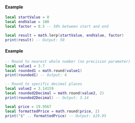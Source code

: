<!-- #region shared|math.lerp -->
#### Example
```lua
local startValue = 0
local endValue = 100
local factor = 0.5 -- 50% between start and end

local result = math.lerp(startValue, endValue, factor)
print(result) -- Output: 50

```
<!-- #endregion shared|math.lerp -->


<!-- #region shared|math.round -->
#### Example
```lua
-- Round to nearest whole number (no precision parameter)
local value1 = 3.7
local rounded1 = math.round(value1)
print(rounded1) -- Output: 4

-- Round to specific decimal places
local value2 = 3.14159
local rounded2Decimal = math.round(value2, 2)
print(rounded2Decimal) -- Output: 3.14

local price = 19.9567
local formattedPrice = math.round(price, 2)
print("$" .. formattedPrice) -- Output: $19.95

```
<!-- #endregion shared|math.round -->